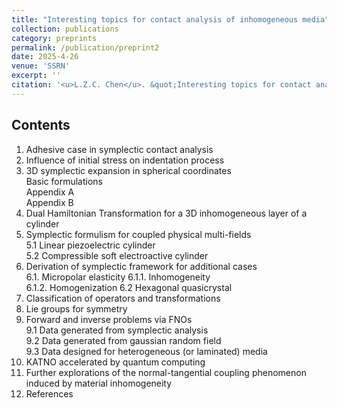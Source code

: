 ```yaml
---
title: "Interesting topics for contact analysis of inhomogeneous media"
collection: publications
category: preprints
permalink: /publication/preprint2
date: 2025-4-26
venue: 'SSRN'
excerpt: ''
citation: '<u>L.Z.C. Chen</u>. &quot;Interesting topics for contact analysis of inhomogeneous media. &quot; <i>SSRN</i>, 2025. http://dx.doi.org/10.2139/ssrn.5232738'
---
```


<!---
paperurl: 'http://chainjackson.github.io/Chain.github.io/files/preprint1.pdf'
--->

## Contents
1.	Adhesive case in symplectic contact analysis
2.	Influence of initial stress on indentation process
3.	3D symplectic expansion in spherical coordinates <br>
	Basic formulations <br>
  	Appendix A <br>
   	Appendix B  	
4.	Dual Hamiltonian Transformation for a 3D inhomogeneous layer of a cylinder
5.	Symplectic formulism for coupled physical multi-fields <br>
  	5.1	Linear piezoelectric cylinder <br>
  	5.2	Compressible soft electroactive cylinder
6.	Derivation of symplectic framework for additional cases <br>
   	6.1. Micropolar elasticity
		6.1.1. Inhomogeneity <br>
  		6.1.2. Homogenization
	6.2 Hexagonal quasicrystal
7.	Classification of operators and transformations
8.	Lie groups for symmetry
9.	Forward and inverse problems via FNOs <br>
	9.1	Data generated from symplectic analysis <br>
   	9.2	Data generated from gaussian random field <br>
  	9.3	Data designed for heterogeneous (or laminated) media
10.	KATNO accelerated by quantum computing
11. Further explorations of the normal-tangential coupling phenomenon induced by material inhomogeneity 
12.	References

